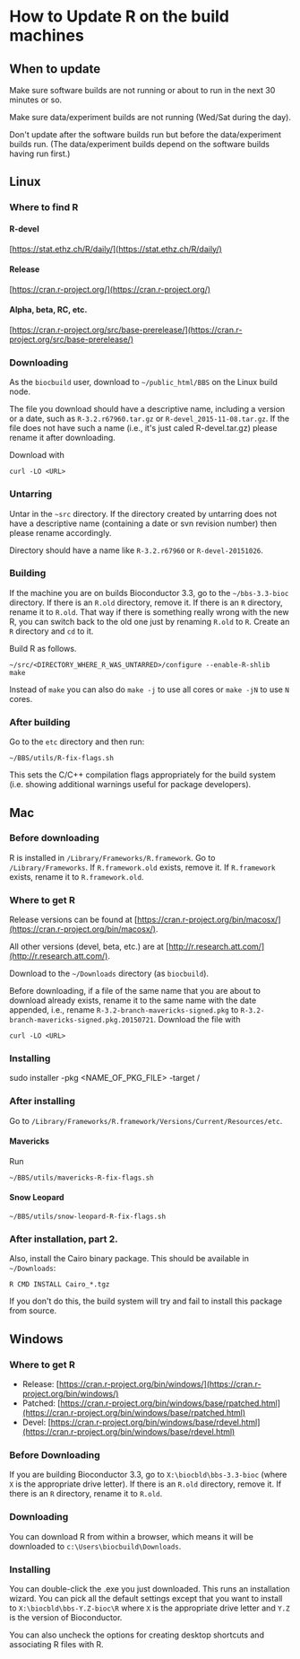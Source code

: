 # How to Update R on the build machines

## When to update

Make sure software builds are not running or about
to run in the next 30 minutes or so.

Make sure data/experiment builds are not running
(Wed/Sat during the day).

Don't update after the software builds run
but before the data/experiment builds run.
(The data/experiment builds depend on
the software builds having run first.)



## Linux

### Where to find R

#### R-devel

[https://stat.ethz.ch/R/daily/](https://stat.ethz.ch/R/daily/)

#### Release

[https://cran.r-project.org/](https://cran.r-project.org/)

#### Alpha, beta, RC, etc.

[https://cran.r-project.org/src/base-prerelease/](https://cran.r-project.org/src/base-prerelease/)

### Downloading


As the `biocbuild` user, download to `~/public_html/BBS`
on the Linux build node.

The file you download should have a descriptive name, including
a version or a date, such as `R-3.2.r67960.tar.gz` or
`R-devel_2015-11-08.tar.gz`. If the file does not have such
a name (i.e., it's just caled R-devel.tar.gz) please rename
it after downloading.

Download with 

`curl -LO <URL>`

### Untarring

Untar in the `~src` directory. 
If the directory created by untarring does not have
a descriptive name (containing a date or svn revision
number) then please rename accordingly.

Directory should have a name like `R-3.2.r67960`
or `R-devel-20151026`.

### Building

If the machine you are on builds Bioconductor 3.3,
go to the `~/bbs-3.3-bioc` directory.
If there is an `R.old` directory, remove it.
If there is an `R` directory, rename it to
`R.old`. That way if there is something really
wrong with the new R, you can switch back 
to the old one just by renaming `R.old` to `R`.
Create an `R` directory and `cd` to it.

Build R as follows.

    ~/src/<DIRECTORY_WHERE_R_WAS_UNTARRED>/configure --enable-R-shlib
    make 

Instead of `make` you can also do `make -j` to use
all cores or `make -jN` to use `N` cores.

### After building

Go to the `etc` directory and then run:

    ~/BBS/utils/R-fix-flags.sh 

This sets the C/C++ compilation flags appropriately
for the build system (i.e. showing additional
warnings useful for package developers).

## Mac


### Before downloading

R is installed in `/Library/Frameworks/R.framework`.
Go to `/Library/Frameworks`.
If `R.framework.old` exists, remove it.
If `R.framework` exists, rename it to `R.framework.old`.


### Where to get R

Release versions can be found at
[https://cran.r-project.org/bin/macosx/](https://cran.r-project.org/bin/macosx/).

All other versions (devel, beta, etc.) are at
[http://r.research.att.com/](http://r.research.att.com/).

Download to the `~/Downloads` directory (as `biocbuild`).

Before downloading, if a file of the same name
that you are about to download already exists,
rename it to the same name with the date appended,
i.e., rename `R-3.2-branch-mavericks-signed.pkg`
to `R-3.2-branch-mavericks-signed.pkg.20150721`.
Download the file with 

    curl -LO <URL>

### Installing

sudo installer -pkg <NAME_OF_PKG_FILE> -target /

### After installing

Go to `/Library/Frameworks/R.framework/Versions/Current/Resources/etc`.

#### Mavericks

Run

    ~/BBS/utils/mavericks-R-fix-flags.sh 

#### Snow Leopard

    ~/BBS/utils/snow-leopard-R-fix-flags.sh 


### After installation, part 2.

Also, install the Cairo binary package. This should be available
in `~/Downloads`:

    R CMD INSTALL Cairo_*.tgz

If you don't do this, the build system will try and
fail to install this package from source.

## Windows

### Where to get R

 * Release: [https://cran.r-project.org/bin/windows/](https://cran.r-project.org/bin/windows/)
 * Patched: [https://cran.r-project.org/bin/windows/base/rpatched.html](https://cran.r-project.org/bin/windows/base/rpatched.html)
 * Devel: [https://cran.r-project.org/bin/windows/base/rdevel.html](https://cran.r-project.org/bin/windows/base/rdevel.html)

### Before Downloading

If you are building Bioconductor 3.3, go to
`X:\biocbld\bbs-3.3-bioc` (where `X` is the appropriate
drive letter).
If there is an `R.old` directory, remove it.
If there is an `R` directory, rename it to `R.old`.



### Downloading

 You can download R from within a browser, which
 means it will be downloaded to
 `c:\Users\biocbuild\Downloads`.

### Installing

You can double-click the .exe you just downloaded.
This runs an installation wizard. You can pick all
the default settings except that you want to install
to `X:\biocbld\bbs-Y.Z-bioc\R` where `X` is the
appropriate drive letter and `Y.Z` is the version
of Bioconductor.

You can also uncheck the options for creating
desktop shortcuts and associating R files with
R.


